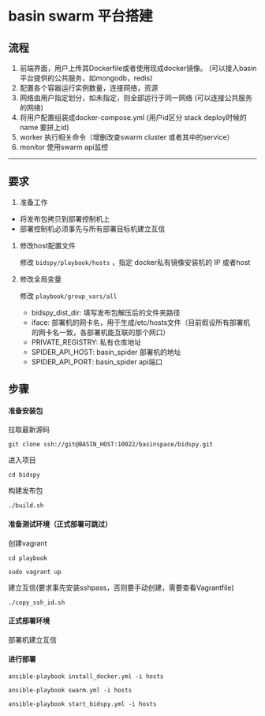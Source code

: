 # basin swarm 平台搭建


## 流程

1. 前端界面，用户上传其Dockerfile或者使用现成docker镜像。 (可以接入basin平台提供的公共服务，如mongodb，redis)
2. 配置各个容器运行实例数量，连接网络，资源
3. 网络由用户指定划分，如未指定，则全部运行于同一网络 (可以连接公共服务的网络)
4. 将用户配置组装成docker-compose.yml (用户id区分 stack deploy时候的name 要拼上id)
5. worker 执行相关命令（增删改查swarm cluster 或者其中的service）
6. monitor 使用swarm api监控

------------------------

## 要求

1. 准备工作

  - 将发布包拷贝到部署控制机上
  - 部署控制机必须事先与所有部署目标机建立互信
  
1. 修改host配置文件

    修改 `bidspy/playbook/hosts` ，指定 docker私有镜像安装机的 IP 或者host

1. 修改全局变量

    修改 `playbook/group_vars/all` 
    
    - bidspy_dist_dir: 填写发布包解压后的文件夹路径
    - iface: 部署机的网卡名，用于生成/etc/hosts文件（目前假设所有部署机的网卡名一致，各部署机能互联的那个网口）
    - PRIVATE_REGISTRY: 私有仓库地址
    - SPIDER_API_HOST: basin_spider 部署机的地址
    - SPIDER_API_PORT: basin_spider api端口
    

## 步骤

#### 准备安装包

拉取最新源码

```
git clone ssh://git@BASIN_HOST:10022/basinspace/bidspy.git
```

进入项目

```
cd bidspy
```

构建发布包
```
./build.sh
```

#### 准备测试环境（正式部署可跳过）

创建vagrant

```
cd playbook

sudo vagrant up
```

建立互信(要求事先安装sshpass，否则要手动创建，需要查看Vagrantfile)
```
./copy_ssh_id.sh
```

#### 正式部署环境

部署机建立互信

#### 进行部署

```
ansible-playbook install_docker.yml -i hosts

ansible-playbook swarm.yml -i hosts

ansible-playbook start_bidspy.yml -i hosts

```
